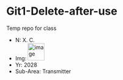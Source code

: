 # Git1-Delete-after-use
Temp repo for class
*  N: X. C.
*  Img: <img width="44" height="45" alt="image" src="https://github.com/user-attachments/assets/4daa2998-f334-4ff0-93fe-7c40ab73816b" />
*  Yr: 2028
*  Sub-Area: Transmitter
